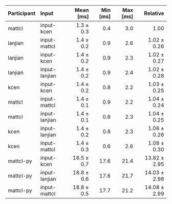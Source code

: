 | Participant | Input | Mean [ms] | Min [ms] | Max [ms] | Relative |
|:---|:---|---:|---:|---:|---:|
| mattcl | input-kcen | 1.3 ± 0.3 | 0.4 | 3.0 | 1.00 |
| lanjian | input-mattcl | 1.4 ± 0.2 | 0.9 | 2.6 | 1.02 ± 0.26 |
| lanjian | input-kcen | 1.4 ± 0.2 | 0.9 | 2.3 | 1.02 ± 0.27 |
| lanjian | input-lanjian | 1.4 ± 0.2 | 0.9 | 2.4 | 1.02 ± 0.28 |
| kcen | input-kcen | 1.4 ± 0.2 | 0.8 | 2.2 | 1.03 ± 0.25 |
| mattcl | input-mattcl | 1.4 ± 0.1 | 0.9 | 2.2 | 1.04 ± 0.24 |
| mattcl | input-lanjian | 1.4 ± 0.1 | 0.8 | 2.3 | 1.04 ± 0.25 |
| kcen | input-lanjian | 1.4 ± 0.2 | 0.8 | 2.3 | 1.06 ± 0.26 |
| kcen | input-mattcl | 1.4 ± 0.3 | 0.6 | 2.6 | 1.08 ± 0.30 |
| mattcl-py | input-kcen | 18.5 ± 0.7 | 17.6 | 21.4 | 13.82 ± 2.95 |
| mattcl-py | input-lanjian | 18.8 ± 0.6 | 17.6 | 21.7 | 14.03 ± 2.98 |
| mattcl-py | input-mattcl | 18.8 ± 0.5 | 17.7 | 21.2 | 14.08 ± 2.99 |
